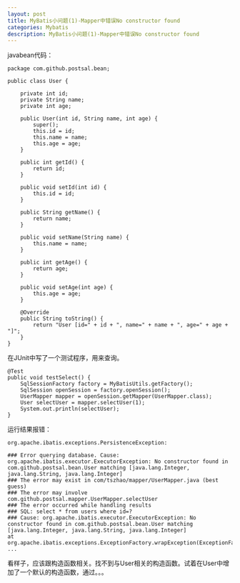 ```yaml
---
layout: post
title: MyBatis小问题(1)-Mapper中错误No constructor found
categories: Mybatis
description: MyBatis小问题(1)-Mapper中错误No constructor found
---
```

javabean代码：

	package com.github.postsal.bean;
	
	public class User {
	
	    private int id;
	    private String name;
	    private int age;
	    
	    public User(int id, String name, int age) {
	        super();
	        this.id = id;
	        this.name = name;
	        this.age = age;
	    }
	
	    public int getId() {
	        return id;
	    }
	
	    public void setId(int id) {
	        this.id = id;
	    }
	
	    public String getName() {
	        return name;
	    }
	
	    public void setName(String name) {
	        this.name = name;
	    }
	
	    public int getAge() {
	        return age;
	    }
	
	    public void setAge(int age) {
	        this.age = age;
	    }
	
	    @Override
	    public String toString() {
	        return "User [id=" + id + ", name=" + name + ", age=" + age + "]";
	    }
	}

在JUnit中写了一个测试程序，用来查询。

	@Test
	public void testSelect() {
	    SqlSessionFactory factory = MyBatisUtils.getFactory();
	    SqlSession openSession = factory.openSession();
	    UserMapper mapper = openSession.getMapper(UserMapper.class);
	    User selectUser = mapper.selectUser(1);
	    System.out.println(selectUser);
	}

运行结果报错：

	org.apache.ibatis.exceptions.PersistenceException: 
	
	### Error querying database. Cause: org.apache.ibatis.executor.ExecutorException: No constructor found in com.github.postsal.bean.User matching [java.lang.Integer, java.lang.String, java.lang.Integer]
	### The error may exist in com/tszhao/mapper/UserMapper.java (best guess)
	### The error may involve com.github.postsal.mapper.UserMapper.selectUser
	### The error occurred while handling results
	### SQL: select * from users where id=?
	### Cause: org.apache.ibatis.executor.ExecutorException: No constructor found in com.github.postsal.bean.User matching [java.lang.Integer, java.lang.String, java.lang.Integer]
	at org.apache.ibatis.exceptions.ExceptionFactory.wrapException(ExceptionFactory.java:30)
	...

看样子，应该跟构造函数相关。找不到与User相关的构造函数。试着在User中增加了一个默认的构造函数，通过。。。

